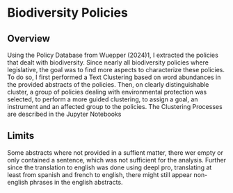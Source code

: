# Biodiversity Policies
## Overview
Using the Policy Database from Wuepper (2024)1, I extracted the policies that dealt with biodiversity. Since nearly all biodiversity policies where legislative, the goal was to find more aspects to characterize these policies. To do so, I first performed a Text Clustering based on word abundances in the provided abstracts of the policies. 
Then, on clearly distinguishable cluster, a group of policies dealing with environmental protection was selected, to perform a more guided clustering, to assign a goal, an instrument and an affected group to the policies.
The Clustering Processes are described in the Jupyter Notebooks

## Limits
Some abstracts where not provided in a suffient matter, there wer empty or only contained a sentence, which was not sufficient for the analysis. Further since the translation to english was done using deepl pro, translating at least from spanish and french to english, there might still appear non-english phrases in the english abstracts. 

